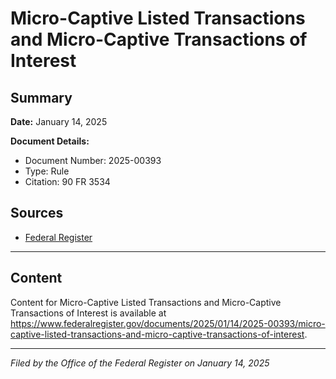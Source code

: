 # Micro-Captive Listed Transactions and Micro-Captive Transactions of Interest

## Summary

**Date:** January 14, 2025

**Document Details:**
- Document Number: 2025-00393
- Type: Rule
- Citation: 90 FR 3534

## Sources
- [Federal Register](https://www.federalregister.gov/documents/2025/01/14/2025-00393/micro-captive-listed-transactions-and-micro-captive-transactions-of-interest)

---

## Content

Content for Micro-Captive Listed Transactions and Micro-Captive Transactions of Interest is available at https://www.federalregister.gov/documents/2025/01/14/2025-00393/micro-captive-listed-transactions-and-micro-captive-transactions-of-interest.

---

*Filed by the Office of the Federal Register on January 14, 2025*
